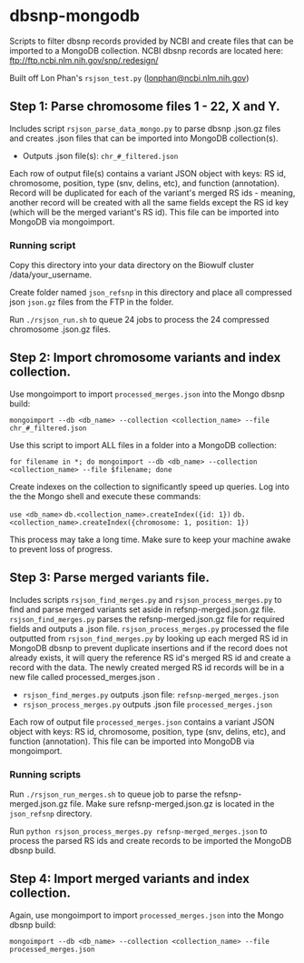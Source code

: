 # dbsnp-mongodb
Scripts to filter dbsnp records provided by NCBI and create files that can be imported to a MongoDB collection. NCBI dbsnp records are located here: ftp://ftp.ncbi.nlm.nih.gov/snp/.redesign/

Built off Lon Phan's `rsjson_test.py` (lonphan@ncbi.nlm.nih.gov)

## Step 1: Parse chromosome files 1 - 22, X and Y.

Includes script `rsjson_parse_data_mongo.py` to parse dbsnp .json.gz files and creates .json files that can be imported into MongoDB collection(s).

- Outputs .json file(s): `chr_#_filtered.json`

Each row of output file(s) contains a variant JSON object with keys: RS id, chromosome, position, type (snv, delins, etc), and function (annotation). Record will be duplicated for each of the variant's merged RS ids - meaning, another record will be created with all the same fields except the RS id key (which will be the merged variant's RS id). This file can be imported into MongoDB via mongoimport.

### Running script

Copy this directory into your data directory on the Biowulf cluster /data/your_username. 

Create folder named `json_refsnp` in this directory and place all compressed json `json.gz` files from the FTP in the folder.

Run `./rsjson_run.sh` to queue 24 jobs to process the 24 compressed chromosome .json.gz files.

## Step 2: Import chromosome variants and index collection.

Use mongoimport to import `processed_merges.json` into the Mongo dbsnp build:

`mongoimport --db <db_name> --collection <collection_name> --file chr_#_filtered.json`

Use this script to import ALL files in a folder into a MongoDB collection:

`for filename in *; do mongoimport --db <db_name> --collection <collection_name> --file $filename; done`

Create indexes on the collection to significantly speed up queries. Log into the the Mongo shell and execute these commands:

`use <db_name>`
`db.<collection_name>.createIndex({id: 1})`
`db.<collection_name>.createIndex({chromosome: 1, position: 1})`

This process may take a long time. Make sure to keep your machine awake to prevent loss of progress.

## Step 3: Parse merged variants file.

Includes scripts `rsjson_find_merges.py` and `rsjson_process_merges.py` to find and parse merged variants set aside in refsnp-merged.json.gz file. `rsjson_find_merges.py` parses the refsnp-merged.json.gz file for required fields and outputs a .json file. `rsjson_process_merges.py` processed the file outputted from `rsjson_find_merges.py` by looking up each merged RS id in MongoDB dbsnp to prevent duplicate insertions and if the record does not already exists, it will query the reference RS id's merged RS id and create a record with the data. The newly created merged RS id records will be in a new file called processed_merges.json .

- `rsjson_find_merges.py` outputs .json file: `refsnp-merged_merges.json`
- `rsjson_process_merges.py` outputs .json file `processed_merges.json`

Each row of output file `processed_merges.json` contains a variant JSON object with keys: RS id, chromosome, position, type (snv, delins, etc), and function (annotation). This file can be imported into MongoDB via mongoimport.

### Running scripts

Run `./rsjson_run_merges.sh` to queue job to parse the refsnp-merged.json.gz file. Make sure refsnp-merged.json.gz is located in the `json_refsnp` directory.

Run `python rsjson_process_merges.py refsnp-merged_merges.json` to process the parsed RS ids and create records to be imported the MongoDB dbsnp build.

## Step 4: Import merged variants and index collection.

Again, use mongoimport to import `processed_merges.json` into the Mongo dbsnp build:

`mongoimport --db <db_name> --collection <collection_name> --file processed_merges.json`


